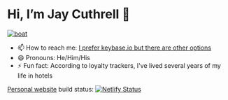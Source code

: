 # Hi, I’m Jay Cuthrell 👋

[![boat](https://cuthrell.com/art/boat.jpg)](https://cuthrell.com)

- 📫 How to reach me: [I prefer keybase.io but there are other options](https://jaycuthrell.com/contact/)
- 😄 Pronouns: He/Him/His
- ⚡ Fun fact: According to loyalty trackers, I've lived several years of my life in hotels

[Personal website](https://jaycuthrell.com) build status: [![Netlify Status](https://api.netlify.com/api/v1/badges/9429ed97-dcdd-4ad1-bc10-cd5d36cf367b/deploy-status)](https://app.netlify.com/sites/jaycuthrellcom/deploys)
